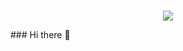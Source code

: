 <br>
<p align="center">
<img src="https://capsule-render.vercel.app/api?&type=waving&color=auto&height=180&section=header&text==Daeyoung's%20Hub&fontSize=50&animation=fadeIn&fontAlignY=45" />
  </p>
### Hi there 👋

<!--
**dae0hwang/dae0hwang** is a ✨ _special_ ✨ repository because its `README.md` (this file) appears on your GitHub profile.

Here are some ideas to get you started:

- 🔭 I’m currently working on ...
- 🌱 I’m currently learning ...
- 👯 I’m looking to collaborate on ...
- 🤔 I’m looking for help with ...
- 💬 Ask me about ...
- 📫 How to reach me: ...
- 😄 Pronouns: ...
- ⚡ Fun fact: ...
-->
